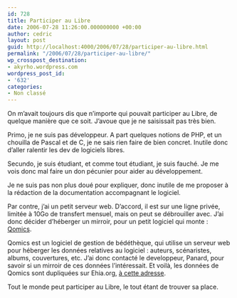 ```yaml
---
id: 728
title: Participer au Libre
date: 2006-07-28 11:26:00.000000000 +00:00
author: cedric
layout: post
guid: http://localhost:4000/2006/07/28/participer-au-libre.html
permalink: "/2006/07/28/participer-au-libre/"
wp_crosspost_destination:
- akyrho.wordpress.com
wordpress_post_id:
- '632'
categories:
- Non classé
---
```

On m’avait toujours dis que n’importe qui pouvait participer au Libre, de quelque manière que ce soit. J’avoue que je ne saisissait pas très bien.

Primo, je ne suis pas développeur. A part quelques notions de PHP, et un chouilla de Pascal et de C, je ne sais rien faire de bien concret. Inutile donc d’aller ralentir les dev de logiciels libres.

Secundo, je suis étudiant, et comme tout étudiant, je suis fauché. Je me vois donc mal faire un don pécunier pour aider au développement.

Je ne suis pas non plus doué pour expliquer, donc inutile de me proposer à la rédaction de la documentation accompagnant le logiciel.

Par contre, j’ai un petit serveur web. D’accord, il est sur une ligne privée, limitée à 10Go de transfert mensuel, mais on peut se débrouiller avec. J’ai donc décider d’héberger un mirroir, pour un petit logiciel qui monte : [Qomics](http://dev.inzenet.org/~panard/qomics).

Qomics est un logiciel de gestion de bédéthèque, qui utilise un serveur web pour héberger les données relatives au logiciel : auteurs, scénaristes, albums, couvertures, etc. J’ai donc contacté le developpeur, Panard, pour savoir si un mirroir de ces données l’intéressait. Et voilà, les données de Qomics sont dupliquées sur Ehia.org, [à cette adresse](http://qomics.ehia.org/download.gna.org/qomics/).

Tout le monde peut participer au Libre, le tout étant de trouver sa place.